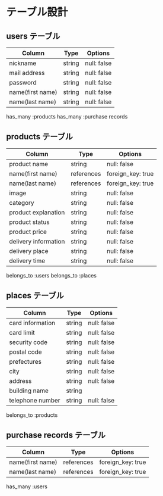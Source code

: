 # テーブル設計

## users テーブル

| Column             | Type   | Options     |
| ------------------ | ------ | ----------- |
| nickname           | string | null: false |
| mail address       | string | null: false |
| password           | string | null: false |
| name(first name)   | string | null: false |
| name(last name)    | string | null: false |  

has_many :products
has_many :purchase records

## products テーブル

| Column               | Type       | Options           |
| -------------------- | ---------- | ----------------- |
| product name         | string     | null: false       |
| name(first name)     | references | foreign_key: true |
| name(last name)      | references | foreign_key: true |
| image                | string     |    null: false    |
| category             | string     |    null: false    |
| product explanation  | string     |    null: false    |
| product status       | string     |    null: false    |
| product price        | string     |    null: false    |
| delivery information | string     |    null: false    |
| delivery place       | string     |    null: false    |
| delivery time        | string     |    null: false    |

belongs_to :users
belongs_to :places


## places テーブル

| Column            | Type   | Options            |
| ----------------- | -------| ------------------ |
| card information  | string |    null: false     |
| card limit        | string |    null: false     |
| security code     | string |    null: false     |
| postal code       | string |    null: false     |
| prefectures       | string |    null: false     |
| city              | string |    null: false     |
| address           | string |    null: false     |
| building name     | string |                    |
| telephone number  | string |    null: false     |

belongs_to :products



## purchase records テーブル

| Column           | Type       | Options           |
| ---------------- | ---------- | ------------------|
| name(first name) | references | foreign_key: true |
| name(last name)  | references | foreign_key: true |

has_many :users